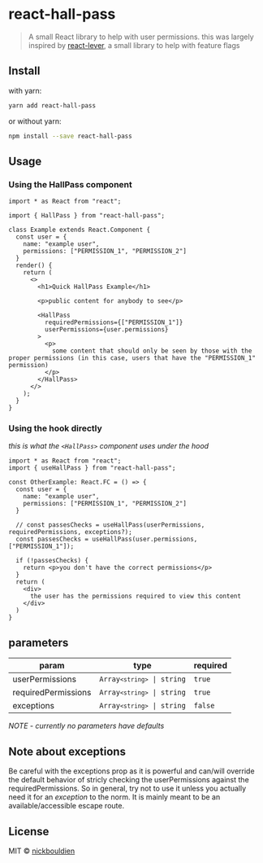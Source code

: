 # react-hall-pass

> A small React library to help with user permissions. this was largely inspired by [react-lever](https://github.com/medipass/react-lever), a small library to help with feature flags

## Install

with yarn:
```bash
yarn add react-hall-pass
```

or without yarn:
```bash
npm install --save react-hall-pass
```

## Usage

### Using the HallPass component

```tsx
import * as React from "react";

import { HallPass } from "react-hall-pass";

class Example extends React.Component {
  const user = {
    name: "example user",
    permissions: ["PERMISSION_1", "PERMISSION_2"]
  }
  render() {
    return (
      <>
        <h1>Quick HallPass Example</h1>

        <p>public content for anybody to see</p>

        <HallPass
          requiredPermissions={["PERMISSION_1"]}
          userPermissions={user.permissions}
        >
          <p>
            some content that should only be seen by those with the proper permissions (in this case, users that have the "PERMISSION_1" permission)
          </p>
        </HallPass>
      </>
    );
  }
}
```

### Using the hook directly
*this is what the `<HallPass>` component uses under the hood*

```tsx
import * as React from "react";
import { useHallPass } from "react-hall-pass";

const OtherExample: React.FC = () => {
  const user = {
    name: "example user",
    permissions: ["PERMISSION_1", "PERMISSION_2"]
  }

  // const passesChecks = useHallPass(userPermissions, requiredPermissions, exceptions?);
  const passesChecks = useHallPass(user.permissions, ["PERMISSION_1"]);

  if (!passesChecks) {
    return <p>you don't have the correct permissions</p>
  }
  return (
    <div>
      the user has the permissions required to view this content
    </div>
  )
}
```

## parameters

| param               | type                                       | required |
| ------------------- | ------------------------------------------ | -------- |
| userPermissions     | <code>Array`<string>` &#124; string</code> | `true`   |
| requiredPermissions | <code>Array`<string>` &#124; string</code> | `true`   |
| exceptions          | <code>Array`<string>` &#124; string</code> | `false`  |

*NOTE - currently no parameters have defaults*

## Note about exceptions
Be careful with the exceptions prop as it is powerful and can/will override the default behavior of stricly checking the userPermissions against the requiredPermissions. So in general, try not to use it unless you actually need it for an _exception_ to the norm. It is mainly meant to be an available/accessible escape route.

## License

MIT © [nickbouldien](https://github.com/nickbouldien)
